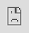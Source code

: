 ```yaml
---
title: Iframe testing
description: iframe testing
---
```

# Iframe testing

Testing different iframe implementations.

With div:

<div style="position:relative;padding-top:56.6%;overflow:hidden;">
<iframe 
  src="https://adobe-ideacloud.forgedx.com/adobe-adobe-edge-collection/adobe-experience-edge/public/mx?SUID=hgb1a48ICSCpbM6MzBYHbxnsh9DgjUy1" 
  width="100%"
  height="100%"
  frameborder="0" 
  webkitallowfullscreen 
  mozallowfullscreen 
  allowfullscreen 
  style="position:absolute;top:0;left:0;width:100%;height:100%;"
></iframe>
</div>

w/o div:

<iframe 
  src="https://adobe-ideacloud.forgedx.com/adobe-adobe-edge-collection/adobe-experience-edge/public/mx?SUID=hgb1a48ICSCpbM6MzBYHbxnsh9DgjUy1" 
  width="100%"
  height="100%"
  frameborder="0" 
  webkitallowfullscreen 
  mozallowfullscreen 
  allowfullscreen 
  style="position:absolute;top:0;left:0;width:100%;height:100%;"
></iframe>